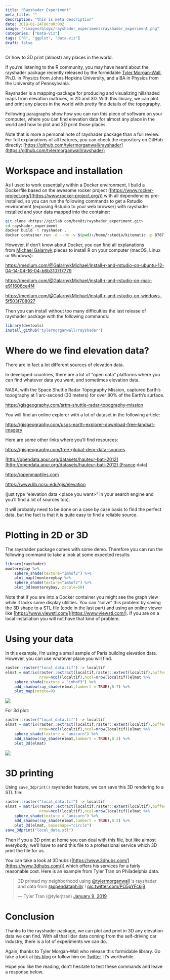 ```yaml
---
title: "Rayshader Experiment"
meta_title: ""
description: "this is meta description"
date: 2019-01-24T00:00:00Z
image: "/images/blogs/rayshader_experiment/rayshader_experiment.png"
categories: ["Data-Viz"]
tags: ["R", "ggplot", "data-viz"]
draft: false
---
```


Or how to 3D print (almost) any places in the world.

If you’re listening to the R community, you may have heard about the rayshader package recently released by the formidable [Tyler Morgan-Wall](https://twitter.com/tylermorganwall), Ph.D. in Physics from Johns Hopkins University, and a BA in Physics from the University of Pennsylvania.

Rayshader is a mapping-package for producing and visualizing hillshaded maps from elevation matrices, in 2D and
3D. With this library, we can plot and print any places in the world with pretty fine details of the topography.

Following paragraphs show how you can run this piece of software on your computer, where you can find elevation data for almost any place in the world and how to plot and 3D print those places.

Note that is more a personal note of rayshader package than a full review. For full explanations of all features, you can check the repository on GitHub directly: [https://github.com/tylermorganwall/rayshader](https://github.com/tylermorganwall/rayshader)

# Workspace and installation

As I used to work essentially within a Docker environment, I build a Dockerfile based on the awesome rocker project ([https://www.rocker-project.org/](https://www.rocker-project.org/)) with all dependencies pre-installed, so you can run the following commands to get a Rstudio environment (exposing Rstudio to your web browser) with rayshader installed and your data mapped into the container:

```bash
git clone <https://gitlab.com/ben8t/rayshader_experiment.git>  
cd rayshader_experiment  
docker build -t rayshader .  
docker container run -d --rm -v $(pwd):/home/rstudio/kitematic -p 8787:8787 -e USER=admin -e PASSWORD=root --name rstudio rayshader
```

However, if don’t know about Docker, you can find all explanations from [Michael Galarnyk](https://medium.com/@GalarnykMichael) pieces to install R on your computer (macOS, Linux or Windows):

https://medium.com/@GalarnykMichael/install-r-and-rstudio-on-ubuntu-12-04-14-04-16-04-b6b3107f7779

https://medium.com/@GalarnykMichael/install-r-and-rstudio-on-mac-e911606ce4f4

https://medium.com/@GalarnykMichael/install-r-and-rstudio-on-windows-5f503f708027

Then you can install without too many difficulties the last release of rayshader package with the following commands:

```r
library(devtools)  
install_github('tylermorganwall/rayshader')
```

# Where do we find elevation data?

There are in fact a lot different sources of elevation data.

In developed countries, there are a lot of “open data” platforms where you can find whatever data you want, and sometimes elevation data.

NASA, with the Space Shuttle Radar Topography Mission, captured Earth’s topography at 1 arc-second (30 meters) for over 80% of the Earth’s surface.

https://gisgeography.com/srtm-shuttle-radar-topography-mission

You will find an online explorer with a lot of dataset in the following article:

https://gisgeography.com/usgs-earth-explorer-download-free-landsat-imagery

Here are some other links where you’ll find resources:

https://gisgeography.com/free-global-dem-data-sources

[http://opendata.apur.org/datasets/hauteur-bati-2012](http://opendata.apur.org/datasets/hauteur-bati-2012) (France data)

https://openmaptiles.com

https://www.lib.ncsu.edu/gis/elevation


(just type “elevation data \<place you want>” in your search engine and you’ll find a lot of sources too).

It will probably need to be done on a case by case basis to find the perfect data, but the fact is that it is quite easy to find a reliable source.

# Plotting in 2D or 3D

The rayshader package comes with some demo. Therefore you can run the following command to take a look at some expected results:

```r
library(rayshader)  
montereybay %>%  
    sphere_shade(texture="imhof2") %>%  
    plot_map()montereybay %>%  
    sphere_shade(texture="imhof2") %>%  
    plot_3d(montereybay, zscale=50)
```

Note that if you are into a Docker container you might see the graph view while it lacks some display utilities. You can “solve” this problem by saving the 3D shape to a STL file (code in the last part) and using an online viewer like [https://www.viewstl.com/](https://www.viewstl.com/). If you are on a local installation you will not have that kind of problem.

# Using your data

In this example, I’m using a small sample of Paris building elevation data. However, you can use whatever place you will find.

```r
raster::raster("local_data.tif") -> localtif  
elmat = matrix(raster::extract(localtif,raster::extent(localtif),buffer=1000),  
               nrow=ncol(localtif),ncol=nrow(localtif))elmat %>%  
    sphere_shade(texture = "imhof3") %>%  
    add_shadow(ray_shade(elmat,lambert = TRUE),0.7) %>%  
    plot_map(rotate=0)
```

![](/images/blogs/rayshader_experiment/top_render.png)

For 3d plot:

```r
raster::raster("local_data.tif") -> localtif  
elmat = matrix(raster::extract(localtif,raster::extent(localtif),buffer=1000),  
               nrow=ncol(localtif),ncol=nrow(localtif))elmat %>%  
    sphere_shade(texture = "unicorn") %>%  
    add_shadow(ray_shade(elmat,lambert = TRUE),0.2) %>%  
    plot_3d(elmat)
```

![](/images/blogs/rayshader_experiment/3d_render.png)

# 3D printing

Using `save_3dprint()` rayshader feature, we can save this 3D rendering to a STL file:

```r
raster::raster("local_data.tif") -> localtif  
elmat = matrix(raster::extract(localtif,raster::extent(localtif),buffer=1000),  
               nrow=ncol(localtif),ncol=nrow(localtif))elmat %>%  
    sphere_shade(texture = "unicorn") %>%  
    add_shadow(ray_shade(elmat,lambert = TRUE),0.2) %>%  
    plot_3d(elmat, baseshape="circle")  
save_3dprint("local_data.stl")
```

Then if you a 3D print at home you can deal with this file, but like almost everybody, we’ll have to send this file to a professional service which 3D print the file for us.

You can take a look at 3Dhubs ([https://www.3dhubs.com/](https://www.3dhubs.com/)) which offers his services for a fairly reasonable cost. Here is an example from Tyler Tran on Philadelphia data.

<blockquote class="twitter-tweet"><p lang="en" dir="ltr">3D printed my neighborhood using <a href="https://twitter.com/tylermorganwall?ref_src=twsrc%5Etfw">@tylermorganwall</a> ‘s rayshader and data from <a href="https://twitter.com/opendataphilly?ref_src=twsrc%5Etfw">@opendataphilly</a> ! <a href="https://t.co/PO5pYFckjB">pic.twitter.com/PO5pYFckjB</a></p>&mdash; Tyler Tran (@tylerjtran) <a href="https://twitter.com/tylerjtran/status/1082999235547676673?ref_src=twsrc%5Etfw">January 9, 2019</a></blockquote> <script async src="https://platform.twitter.com/widgets.js" charset="utf-8"></script>

# Conclusion

Thanks to the rayshader package, we can plot and print in 3D any elevation data we can find. With all that lidar data coming from the self-driving car industry, there is a lot of experiments we can do.

Again, thanks to Tyler Morgan-Wall who release this formidable library. Go take a look at [his blog](https://www.tylermw.com/) or follow him on [Twitter](https://twitter.com/tylermorganwall). It’s worthwhile.

Hope you like the reading, don’t hesitate to test these commands and leave a response below.